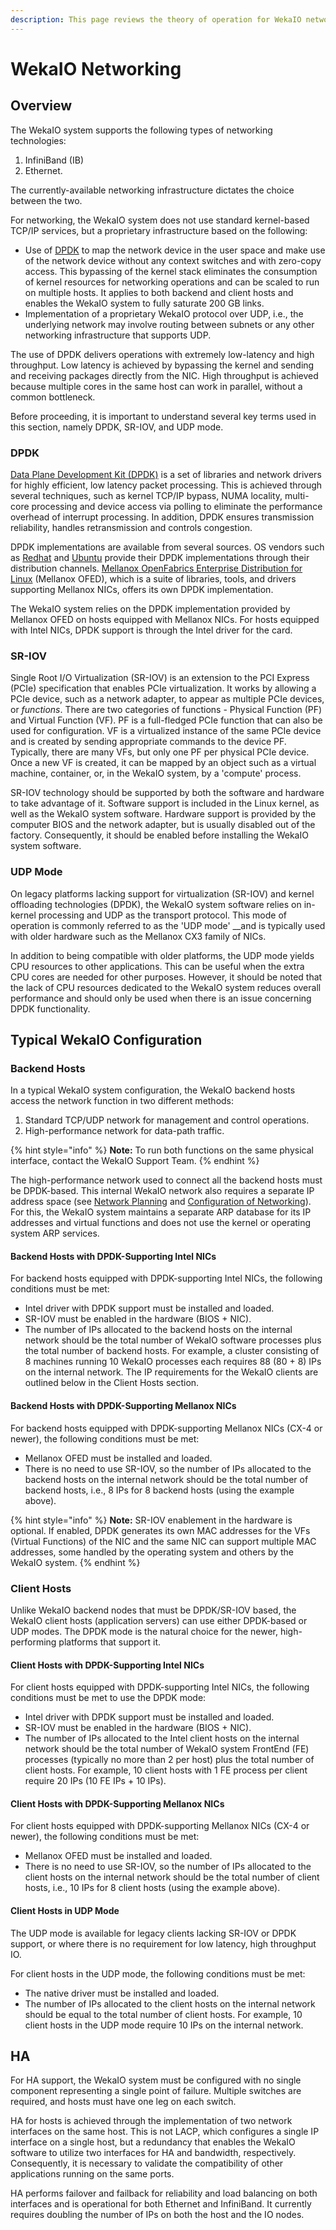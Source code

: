 ```yaml
---
description: This page reviews the theory of operation for WekaIO networking.
---
```


# WekaIO Networking

## Overview

The WekaIO system supports the following types of networking technologies:

1. ‌InfiniBand \(IB\)
2. Ethernet.

‌The currently-available networking infrastructure dictates the choice between the two.

For networking, the WekaIO system does not use standard kernel-based TCP/IP services, but a proprietary infrastructure based on the following:

* Use of [DPDK](networking-in-wekaio.md#dpdk) to map the network device in the user space and make use of the network device without any context switches and with zero-copy access. This bypassing of the kernel stack eliminates the consumption of kernel resources for networking operations and can be scaled to run on multiple hosts. It applies to both backend and client hosts and enables the WekaIO system to fully saturate 200 GB links.
* Implementation of a proprietary WekaIO protocol over UDP, i.e., the underlying network may involve routing between subnets or any other networking infrastructure that supports UDP.

The use of DPDK delivers operations with extremely low-latency and high throughput. Low latency is achieved by bypassing the kernel and sending and receiving packages directly from the NIC. High throughput is achieved because multiple cores in the same host can work in parallel, without a common bottleneck.

Before proceeding, it is important to understand several key terms used in this section, namely DPDK, SR-IOV, and UDP mode.

### DPDK

‌[Data Plane Development Kit \(DPDK\)](http://dpdk.org/) is a set of libraries and network drivers for highly efficient, low latency packet processing. This is achieved through several techniques, such as kernel TCP/IP bypass, NUMA locality, multi-core processing and device access via polling to eliminate the performance overhead of interrupt processing. In addition, DPDK ensures transmission reliability, handles retransmission and controls congestion.

DPDK implementations are available from several sources. OS vendors such as [Redhat](https://access.redhat.com/documentation/en-us/red_hat_enterprise_linux/7/html/virtualization_deployment_and_administration_guide/sect-pci_devices-pci_passthrough) and [Ubuntu](https://help.ubuntu.com/lts/serverguide/DPDK.html) provide their DPDK implementations through their distribution channels. [Mellanox OpenFabrics Enterprise Distribution for Linux](https://www.mellanox.com/page/products_dyn?product_family=26) \(Mellanox OFED\), which is a suite of libraries, tools, and drivers supporting Mellanox NICs, offers its own DPDK implementation. 

The WekaIO system relies on the DPDK implementation provided by Mellanox OFED on hosts equipped with Mellanox NICs. For hosts equipped with Intel NICs, DPDK support is through the Intel driver for the card.‌

### SR-IOV

Single Root I/O Virtualization \(SR-IOV\) is an extension to the PCI Express \(PCIe\) specification that enables PCIe virtualization. It works by allowing a PCIe device, such as a network adapter, to appear as multiple PCIe devices, or _functions_. There are two categories of functions - Physical Function \(PF\) and Virtual Function \(VF\). PF is a full-fledged PCIe function that can also be used for configuration. VF is a virtualized instance of the same PCIe device and is created by sending appropriate commands to the device PF. Typically, there are many VFs, but only one PF per physical PCIe device. Once a new VF is created, it can be mapped by an object such as a virtual machine, container, or, in the WekaIO system, by a 'compute' process.

SR-IOV technology should be supported by both the software and hardware to take advantage of it. Software support is included in the Linux kernel, as well as the WekaIO system software. Hardware support is provided by the computer BIOS and the network adapter, but is usually disabled out of the factory. Consequently, it should be enabled before installing the WekaIO system software.‌

### UDP Mode

‌On legacy platforms lacking support for virtualization \(SR-IOV\) and kernel offloading technologies \(DPDK\), the WekaIO system software relies on in-kernel processing and UDP as the transport protocol. This mode of operation is commonly referred to as the 'UDP mode' __and is typically used with older hardware such as the Mellanox CX3 family of NICs. 

‌In addition to being compatible with older platforms, the UDP mode yields CPU resources to other applications. This can be useful when the extra CPU cores are needed for other purposes. However, it should be noted that the lack of CPU resources dedicated to the WekaIO system reduces overall performance and should only be used when there is an issue concerning DPDK functionality.

## Typical WekaIO Configuration

### Backend Hosts

In a typical WekaIO system configuration, the WekaIO backend hosts access the network function in two different methods:

1. Standard TCP/UDP network for management and control operations.
2. High-performance network for data-path traffic.

{% hint style="info" %}
**Note:** To run both functions on the same physical interface, contact the WekaIO Support Team.
{% endhint %}

The high-performance network used to connect all the backend hosts must be DPDK-based. This internal WekaIO network also requires a separate IP address space \(see [Network Planning](../install/bare-metal/planning-a-weka-system-installation.md#network-planning) and [Configuration of Networking](../install/bare-metal/using-cli.md#stage-5-configuration-of-networking)\). For this, the WekaIO system maintains a separate ARP database for its IP addresses and virtual functions and does not use the kernel or operating system ARP services.

#### Backend Hosts with DPDK-Supporting Intel NICs

For backend hosts equipped with DPDK-supporting Intel NICs, the following conditions must be met: 

* Intel driver with DPDK support must be installed and loaded.
* SR-IOV must be enabled in the hardware \(BIOS + NIC\).
* The number of IPs allocated to the backend hosts on the internal network should be the total number of WekaIO software processes plus the total number of backend hosts. For example, a cluster consisting of 8 machines running 10 WekaIO processes each requires 88 \(80 + 8\) IPs on the internal network. The IP requirements for the WekaIO clients are outlined below in the Client Hosts section.‌

#### Backend Hosts with DPDK-Supporting Mellanox NICs

‌For backend hosts equipped with DPDK-supporting Mellanox NICs \(CX-4 or newer\), the following conditions must be met: 

* Mellanox OFED must be installed and loaded.
* There is no need to use SR-IOV, so the number of IPs allocated to the backend hosts on the internal network should be the total number of backend hosts, i.e., 8 IPs for 8 backend hosts \(using the example above\).

{% hint style="info" %}
**Note:** SR-IOV enablement in the hardware is optional. If enabled, DPDK generates its own MAC addresses for the VFs \(Virtual Functions\) of the NIC and the same NIC can support multiple MAC addresses, some handled by the operating system and others by the WekaIO system.
{% endhint %}

### Client Hosts

Unlike WekaIO backend nodes that must be DPDK/SR-IOV based, the WekaIO client hosts \(application servers\) can use either DPDK-based or UDP modes. The DPDK mode is the natural choice for the newer, high-performing platforms that support it. 

#### Client Hosts with DPDK-Supporting Intel NICs

For client hosts equipped with DPDK-supporting Intel NICs, the following conditions must be met to use the DPDK mode: 

* Intel driver with DPDK support must be installed and loaded.
* SR-IOV must be enabled in the hardware \(BIOS + NIC\).
* The number of IPs allocated to the Intel client hosts on the internal network should be the total number of WekaIO system FrontEnd \(FE\) processes \(typically no more than 2 per host\) plus the total number of client hosts. For example, 10 client hosts with 1 FE process per client require 20 IPs \(10 FE IPs + 10 IPs\). ‌

#### Client Hosts with DPDK-Supporting Mellanox NICs

‌For client hosts equipped with DPDK-supporting Mellanox NICs \(CX-4 or newer\), the following conditions must be met: 

* Mellanox OFED must be installed and loaded.
* There is no need to use SR-IOV, so the number of IPs allocated to the client hosts on the internal network should be the total number of client hosts, i.e., 10 IPs for 8 client hosts \(using the example above\).

#### Client Hosts in UDP Mode

The UDP mode is available for legacy clients lacking SR-IOV or DPDK support, or where there is no requirement for low latency, high throughput IO. 

For client hosts in the UDP mode, the following conditions must be met:

* The native driver must be installed and loaded.
* The number of IPs allocated to the client hosts on the internal network should be equal to the total number of client hosts. For example, 10 client hosts in the UDP mode require 10 IPs on the internal network.

## HA

For HA support, the WekaIO system must be configured with no single component representing a single point of failure. Multiple switches are required, and hosts must have one leg on each switch.

HA for hosts is achieved through the implementation of two network interfaces on the same host. This is not LACP, which configures a single IP interface on a single host, but a redundancy that enables the WekaIO software to utilize two interfaces for HA and bandwidth, respectively. Consequently, it is necessary to validate the compatibility of other applications running on the same ports.

HA performs failover and failback for reliability and load balancing on both interfaces and is operational for both Ethernet and InfiniBand. It currently requires doubling the number of IPs on both the host and the IO nodes.‌

